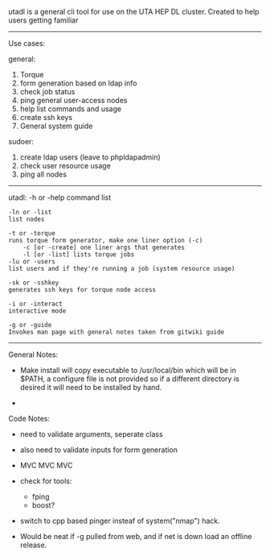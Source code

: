 utadl is a general cli tool for use on the UTA HEP DL cluster. Created to help users getting familiar


---------

Use cases:

general:

1. Torque
  1. form generation based on ldap info
  2. check job status
2. ping general user-access nodes
3. help list commands and usage
4. create ssh keys
5. General system guide

sudoer:

1. create ldap users (leave to phpldapadmin)
2. check user resource usage
3. ping all nodes


---------





utadl:
	-h or -help
	command list

	-ln or -list
	list nodes

	-t or -torque
	runs torque form generator, make one liner option (-c)
		-c [or -create] one liner args that generates
		-l [or -list] lists torque jobs
	-lu or -users
	list users and if they're running a job (system resource usage)

	-sk or -sshkey
	generates ssh keys for torque node access

	-i or -interact
	interactive mode

	-g or -guide
	Invokes man page with general notes taken from gitwiki guide

---------


General Notes:
- Make install will copy executable to /usr/local/bin which will be in $PATH, a configure file is not provided so if a different directory is desired it will need to be installed by hand.

-


Code Notes:

- need to validate arguments, seperate class

- also need to validate inputs for form generation

- MVC MVC MVC

- check for tools:
  - fping
  - boost?

- switch to cpp based pinger insteaf of system("nmap") hack.

- Would be neat if -g pulled from web, and if net is down load an offline release.
